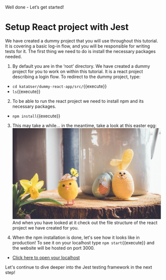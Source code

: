 Well done - Let’s get started!
# Setup React project with Jest
We have created a dummy project that you will use throughout this tutorial. It is covering a basic log-in flow, and you will be responsible for writing tests for it. The first thing we need to do is install the necessary packages needed.
1. By default you are in the ‘root’ directory. We have created a dummy project for you to work on within this tutorial. It is a react project describing a login flow. To redirect to the dummy project, type:
 - `cd kataUser/dummy-react-app/src/`{{execute}}
 - `ls`{{execute}}
2. To be able to run the react project we need to install npm and its necessary packages.
 - `npm install`{{execute}}
3. This may take a while... in the meantime, take a look at this easter egg: ![easteregg](./assets/easterEgg.png) And when you have looked at it check out the file structure of the react project we have created for you. 
 
4. When the npm installation is done, let's see how it looks like in production! To see it on your localhost type `npm start`{{execute}} and the website will be hosted on port 3000.
 - [Click here to open your localhost](https://[[HOST_SUBDOMAIN]]-3000-[[KATACODA_HOST]].environments.katacoda.com/)

Let's continue to dive deeper into the Jest testing framework in the next step!






